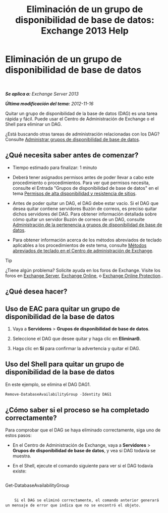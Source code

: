 ﻿---
title: 'Eliminación de un grupo de disponibilidad de base de datos: Exchange 2013 Help'
TOCTitle: Eliminación de un grupo de disponibilidad de base de datos
ms:assetid: 071296e9-31b0-40f4-9a02-177d97486ebd
ms:mtpsurl: https://technet.microsoft.com/es-es/library/Dd335069(v=EXCHG.150)
ms:contentKeyID: 48267766
ms.date: 05/22/2018
mtps_version: v=EXCHG.150
ms.translationtype: MT
---

# Eliminación de un grupo de disponibilidad de base de datos

 

_**Se aplica a:** Exchange Server 2013_

_**Última modificación del tema:** 2012-11-16_

Quitar un grupo de disponibilidad de la base de datos (DAG) es una tarea rápida y fácil. Puede usar el Centro de Administración de Exchange o el Shell para eliminar un DAG.

¿Está buscando otras tareas de administración relacionadas con los DAG? Consulte [Administrar grupos de disponibilidad de base de datos](managing-database-availability-groups-exchange-2013-help.md).

## ¿Qué necesita saber antes de comenzar?

  - Tiempo estimado para finalizar: 1 minuto

  - Deberá tener asignados permisos antes de poder llevar a cabo este procedimiento o procedimientos. Para ver qué permisos necesita, consulte el Entrada "Grupos de disponibilidad de base de datos" en el tema [Permisos de alta disponibilidad y resistencia de sitios](high-availability-and-site-resilience-permissions-exchange-2013-help.md).

  - Antes de poder quitar un DAG, el DAG debe estar vacío. Si el DAG que desea quitar contiene servidores Buzón de correos, es preciso quitar dichos servidores del DAG. Para obtener información detallada sobre cómo quitar un servidor Buzón de correos de un DAG, consulte [Administración de la pertenencia a grupos de disponibilidad de base de datos](manage-database-availability-group-membership-exchange-2013-help.md).

  - Para obtener información acerca de los métodos abreviados de teclado aplicables a los procedimientos de este tema, consulte [Métodos abreviados de teclado en el Centro de administración de Exchange](keyboard-shortcuts-in-the-exchange-admin-center-exchange-online-protection-help.md).


> [!TIP]
> ¿Tiene algún problema? Solicite ayuda en los foros de Exchange. Visite los foros en <A href="https://go.microsoft.com/fwlink/p/?linkid=60612">Exchange Server</A>, <A href="https://go.microsoft.com/fwlink/p/?linkid=267542">Exchange Online</A>, o <A href="https://go.microsoft.com/fwlink/p/?linkid=285351">Exchange Online Protection</A>..



## ¿Qué desea hacer?

## Uso de EAC para quitar un grupo de disponibilidad de la base de datos

1.  Vaya a **Servidores** \> **Grupos de disponibilidad de base de datos**.

2.  Seleccione el DAG que desee quitar y haga clic en **Eliminar**![Eliminar icono](images/Dd979797.14f639f6-61e8-4418-bbfb-0db14de9d2f5(EXCHG.150).gif "Eliminar icono").

3.  Haga clic en **Sí** para confirmar la advertencia y quitar el DAG.

## Uso del Shell para quitar un grupo de disponibilidad de la base de datos

En este ejemplo, se elimina el DAG DAG1.

```powershell
Remove-DatabaseAvailabilityGroup -Identity DAG1
```

## ¿Cómo saber si el proceso se ha completado correctamente?

Para comprobar que el DAG se haya eliminado correctamente, siga uno de estos pasos:

  - En el Centro de Administración de Exchange, vaya a **Servidores** \> **Grupos de disponibilidad de base de datos**, y vea si DAG todavía se muestra.

  - En el Shell, ejecute el comando siguiente para ver si el DAG todavía existe:
    
    ```powershell
Get-DatabaseAvailabilityGroup <DAGName>
```
    
    Si el DAG se eliminó correctamente, el comando anterior generará un mensaje de error que indica que no se encontró el objeto.

